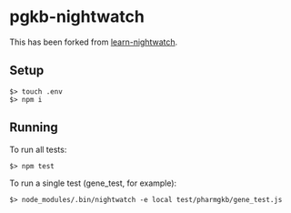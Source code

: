 # pgkb-nightwatch

This has been forked from [learn-nightwatch](https://github.com/dwyl/learn-nightwatch).

## Setup

```
$> touch .env
$> npm i
```

## Running

To run all tests:

```
$> npm test
```

To run a single test (gene_test, for example):

```
$> node_modules/.bin/nightwatch -e local test/pharmgkb/gene_test.js
```
